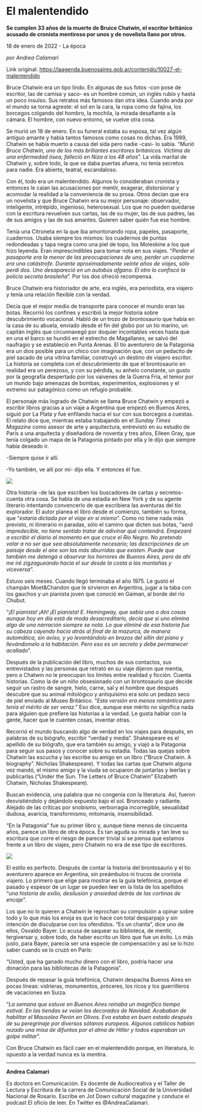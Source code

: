 # El malentendido

**Se cumplen 33 años de la muerte de Bruice Chatwin, el escritor británico acusado de cronista mentiroso por unos y de novelista llano por otros.**

18 de enero de 2022 - La época

_por Andrea Calamari_

Link original: https://laagenda.buenosaires.gob.ar/contenido/10027-el-malentendido



Bruce Chatwin era un tipo lindo. En algunas de sus fotos -con pose de escritor, las de camisa y saco- es un hombre común, un inglés rubio y hasta un poco insulso. Sus retratos más famosos dan otra idea. Cuando anda por el mundo se torna agreste: el sol en la cara, la ropa como de fajina, los borcegos colgando del hombro, la mochila, la mirada desafiante a la cámara. El hombre, con nuevo entorno, se vuelve otra cosa.




Se murió un 18 de enero. En su funeral estaba su esposa, tal vez algún antiguo amante y había tantos famosos como cosas no dichas. Era 1989, Chatwin se había muerto a causa del sida pero nadie -casi- lo sabía. “*Murió Bruce Chatwin, uno de los más brillantes escritores británicos. Víctima de una enfermedad ósea, falleció en Niza a los 48 años*”. La vida marital de Chatwin y, sobre todo, la que se daba puertas afuera, no tenía secretos para nadie. Era abierto, teatral, escandaloso.




Con él, todo era un malentendido. Algunos lo consideraban cronista y entonces le caían las acusaciones por mentir, exagerar, distorsionar y acomodar la realidad a la conveniencia de su prosa. Otros decían que era un novelista y que Bruce Chatwin era su mejor personaje: observador, inteligente, intrépido, ingenioso, heterosexual. Los que no pueden quedarse con la escritura revuelven sus cartas, las de su mujer, las de sus padres, las de sus amigos y las de sus amantes. Quieren saber quién fue ese hombre.




Tenía una Citroneta en la que iba amontonando ropa, papeles, pasaporte, cuadernos. Usaba siempre los mismos: los cuadernos de puntas redondeadas y tapa negra como una piel de topo, los Moleskine a los que hizo leyenda. Eran imprescindibles para tomar nota en sus viajes. “*Perder el pasaporte era la menor de las preocupaciones de uno, perder un cuaderno era una catástrofe. Durante aproximadamente veinte años de viajes, sólo perdí dos. Uno desapareció en un autobús afgano. El otro lo confiscó la policía secreta brasileña*”. Por los dos ofreció recompensa.




Bruce Chatwin era historiador de arte, era inglés, era periodista, era viajero y tenía una relación flexible con la verdad.




Decía que el mejor medio de transporte para conocer el mundo eran las botas. Recorrió los confines y escribió la mejor historia sobre descubrimiento vocacional. Habló de un trozo de brontosaurio que había en la casa de su abuela, enviado desde el fin del globo por un tío marino, un capitán inglés que circunnavegó por doquier incontables veces hasta que en una el barco se hundió en el estrecho de Magallanes, se salvó del naufragio y se estableció en Punta Arenas. El tío aventurero de la Patagonia era un dios posible para un chico con imaginación que, con un pedacito de piel sacado de una vitrina familiar, construyó un destino de viajero escritor. La historia se completa con el descubrimiento de que el brontosaurio en realidad era un perezoso, y con su pérdida, su anhelo constante, un gusto por la geografía despertado por los vaivenes de la Guerra Fría, el temor por un mundo bajo amenazas de bombas, experimentos, explosiones y el extremo sur patagónico como un refugio probable.




El personaje más logrado de Chatwin se llama Bruce Chatwin y empezó a escribir libros gracias a un viaje a Argentina que empezó en Buenos Aires, siguió por La Plata y fue enfilando hacia el sur con sus borcegos a cuestas. El relato dice que, mientras estaba trabajando en el *Sunday Times Magazine* como asesor de arte y arquitectura, entrevistó en su estudio de París a una arquitecta y diseñadora de noventa y tres años, Eileen Gray, que tenía colgado un mapa de la Patagonia pintado por ella y le dijo que siempre había deseado ir.




-Siempre quise ir allí.




-Yo también, ve allí por mí- dijo ella. Y entonces él fue.




![](https://cdn.feater.me/files/images/134195/e323937b-7c15-4230-852d-7fc06391e193.jpg)




Otra historia -de las que escriben los buscadores de cartas y secretos- cuenta otra cosa. Se habla de una estadía en New York y de su agente literario intentando convencerlo de que escribiera las aventuras del tío explorador. El autor planea el libro desde el comienzo, también su forma, que “*estaría dictada por el viaje en sí mismo*”. Como no tiene nada más previsto, ni itinerario ni paradas, sólo el camino que dicten sus botas, “*será impredecible, no tiene sentido tratar de adivinar qué contendrá. Empezaré a escribir el diario al momento en que cruce el Río Negro. No pretendo volar a no ser que sea absolutamente necesario; las descripciones de un paisaje desde el aire son las más aburridas que existen. Puede que también me detenga a observar los horrores de Buenos Aires, pero de ahí me iré zigzagueando hacia el sur desde la costa a las montañas y viceversa*”.




Estuvo seis meses. Cuando llegó terminaba el año 1975. Le gustó el champán Moet&Chandon que le sirvieron en Argentina, jugar a la taba con los gauchos y un pianista joven que conoció en Gaiman, al borde del río Chubut.




“*¡El pianista! ¡Ah! ¡El pianista! E. Hemingway, que sabía una o dos cosas aunque hoy en día está de moda desacreditarlo, decía que si uno elimina algo de una narración siempre se nota. Lo que eliminé de esa historia fue su cabeza cayendo hacia atrás al final de la mazurca, de manera automática, sin aviso, y yo levantándolo en brazos del sillín del piano y llevándomelo a la habitación. Pero eso es un secreto y debe permanecer acallado*”.




Después de la publicación del libro, muchos de sus contactos, sus entrevistados y las personas que retrató en su viaje dijeron que mentía, pero a Chatwin no le preocupan los límites entre realidad y ficción. Cuenta historias. Como la de un niño obsesionado con un brontosaurio que decide seguir un rastro de sangre, hielo, carne, sal y el hombre que después descubre que su animal mitológico y antiquísimo era solo un pedazo seco de piel enviado al Museo Británico. “*Esta versión era menos romántica pero tenía el mérito de ser veraz*.” Eso dice, aunque ese mérito no significa nada para alguien que prefiere las historias a la verdad. Le gusta hablar con la gente, hacer que le cuenten cosas, inventar otras.




Recorrió el mundo buscando algo de verdad en los viajes para después, en palabras de su biógrafo, escribir “verdad y media”. Shakespeare es el apellido de su biógrafo, que era también su amigo, y viajó a la Patagonia para seguir sus pasos y conocer sobre su estadía. Todas las quejas sobre Chatwin las escucha y las escribe su amigo en un libro (“Bruce Chatwin. A biography”. Nicholas Shakespeare). Y todas las cartas que Chatwin alguna vez mandó, el mismo amigo y la viuda se ocuparon de juntarlas y leerlas y publicarlas (“Under the Sun. The Letters of Bruce Chatwin” Elizabeth Chatwin, Nicholas Shakespeare).




Buscan evidencia, una palabra que no congenia con la literatura. Así, fueron desvistiéndolo y dejándolo expuesto bajo el sol. Bronceado y radiante. Alejado de las críticas por snobismo, verborragia incorregible, sexualidad dudosa, avaricia, transformismo, mitomanía, insensibilidad.




“En la Patagonia” fue su primer libro y, aunque tiene menos de cincuenta años, parece un libro de otra época. Es tan aguda su mirada y tan leve su escritura que corre el riesgo de parecer trivial si se piensa que estamos frente a un libro de viajes, pero Chatwin no era de ese tipo de escritores.




![](https://cdn.feater.me/files/images/134198/5853f984-bf57-455f-bfe4-dcb42bec4ee9.jpg)




El estilo es perfecto. Después de contar la historia del brontosaurio y el tío aventurero aparece en Argentina, sin preámbulos ni trucos de cronista viajero. Lo primero que elige para mostrar es la guía telefónica, porque el pasado y espesor de un lugar se pueden leer en la lista de los apellidos “*una historia de exilio, desilusión y ansiedad detrás de las cortinas de encaje*”.




Los que no lo quieren a Chatwin le reprochan su compulsión a opinar sobre todo y lo que más los enoja es que lo hace con total desparpajo y sin intención de disculparse con los ofendidos. “Es un chanta”, dice uno de ellos, Osvaldo Bayer. Lo acusa de saquear su biblioteca, de mentir, tergiversar y, sobre todo, de haber escrito un libro que fue un éxito. Lo más justo, para Bayer, parecía ser una especie de compensación y así se lo hizo saber cuando se lo cruzó en París:




“Usted, que ha ganado mucho dinero con el libro, podría hacer una donación para las bibliotecas de la Patagonia”.




Después de repasar la guía telefónica, Chatwin despacha Buenos Aires en pocas líneas: vidrieras, monumentos, próceres, los ricos y los guerrilleros de vacaciones en Suiza.




“*La semana que estuve en Buenos Aires reinaba un magnífico tiempo estival. En las tiendas se veían los decorados de Navidad. Acababan de habilitar el Mausoleo Perón en Olivos. Eva estaba en buen estado después de su peregrinaje por diversos sótanos europeos. Algunos católicos habían rezado una misa de difuntos por el alma de Hitler y todos esperaban un golpe militar*”.




Con Bruce Chatwin es fácil caer en el malentendido porque, en literatura, lo opuesto a la verdad nunca es la mentira.




---




**Andrea Calamari**




Es doctora en Comunicación. Es docente de Audiocreativa y el Taller de Lectura y Escritura de la carrera de Comunicación Social de la Universidad Nacional de Rosario. Escribe en Jot Down cultural magazine y conduce el podcast El oficio de leer. En Twitter es @AndreaCalamari.



